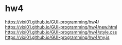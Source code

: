 # hw4<br />
https://vixi01.github.io/GUI-programming/hw4/<br />
https://vixi01.github.io/GUI-programming/hw4/new.html<br />
https://vixi01.github.io/GUI-programming/hw4/style.css<br />
https://vixi01.github.io/GUI-programming/hw4/my.js
